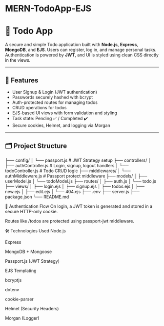 # MERN-TodoApp-EJS
# 📝 Todo App

A secure and simple Todo application built with **Node.js**, **Express**, **MongoDB**, and **EJS**. Users can register, log in, and manage personal tasks. Authentication is powered by **JWT**, and UI is styled using clean CSS directly in the views.

---

## 🚀 Features

- User Signup & Login (JWT authentication)
- Passwords securely hashed with bcrypt
- Auth-protected routes for managing todos
- CRUD operations for todos
- EJS-based UI views with form validation and styling
- Task state: Pending ✅ / Completed ✔️
- Secure cookies, Helmet, and logging via Morgan

---

## 🗂️ Project Structure

├── config/
│ └── passport.js # JWT Strategy setup
├── controllers/
│ ├── authController.js # Login, signup, logout handlers
│ └── todoController.js # Todo CRUD logic
├── middlewares/
│ └── authMiddleware.js # Passport protect middleware
├── models/
│ ├── userModel.js
│ └── todoModel.js
├── routes/
│ ├── auth.js
│ └── todo.js
├── views/
│ ├── login.ejs
│ ├── signup.ejs
│ ├── todos.ejs
│ ├── new.ejs
│ ├── edit.ejs
│ └── 404.ejs
├── .env
├── server.js
├── package.json
└── README.md

🔐 Authentication Flow
On login, a JWT token is generated and stored in a secure HTTP-only cookie.

Routes like /todos are protected using passport-jwt middleware.

🛠️ Technologies Used
Node.js

Express

MongoDB + Mongoose

Passport.js (JWT Strategy)

EJS Templating

bcryptjs

dotenv

cookie-parser

Helmet (Security Headers)

Morgan (Logger)
